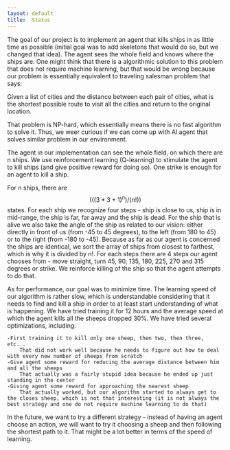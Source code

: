 ```yaml
---
layout: default
title:  Status
---
```


The goal of our project is to implement an agent that kills ships in as little time as possible (initial goal was to add skeletons that would do so, but we changed that idea). The agent sees the whole field and knows where the ships are. One might think that there is a algorithmic solution to this problem that does not require machine learning, but that would be wrong because our problem is essentially equivalent to traveling salesman problem that says:

  Given a list of cities and the distance between each pair of cities, what is the shortest possible route to visit all the cities and return to the original location.

That problem is NP-hard, which essentially means there is no fast algorithm to solve it. Thus, we weer curious if we can come up with AI agent that solves similar problem in our environment.

The agent in our implementation can see the whole field, on which there are n ships. We use reinforcement learning (Q-learning) to stimulate the agent to kill ships (and give positive reward for doing so). One strike is enough for an agent to kill a ship. 

For n ships, there are $$(((3 * 3 + 1)^n) / (n!))$$ states. For each ship we recognize four steps - ship is close to us, ship is in mid-range, the ship is far, far away and the ship is dead. For the ship that is alive we also take the angle of the ship as related to our vision: either directly in front of us (from -45 to 45 degrees), to the left (from 180 to 45) or to the right (from -180 to -45). Because as far as our agent is concerned the ships are identical, we sort the array of ships from closest to farthest, which is why it is divided by n!. For each steps there are 4 steps our agent chooses from - move straight, turn 45, 90, 135, 180, 225, 270 and 315 degrees or strike. We reinforce killing of the ship so that the agent attempts to do that.

As for performance, our goal was to minimize time. The learning speed of our algorithm is rather slow, which is understandable considering that it needs to find and kill a ship in order to at least start understanding of what is happening. We have tried training it for 12 hours and the average speed at which the agent kills all the sheeps dropped 30%. We have tried several optimizations, including:

	-First training it to kill only one sheep, then two, then three, etc...
		That did not work well because he needs to figure out how to deal with every new number of sheeps from scratch
	-Give agent some reward for reducing the average distance between him and all the sheeps
		That actually was a fairly stupid idea because he ended up just standing in the center
	-Giving agent some reward for approaching the nearest sheep
		That actually worked, but our algorithm started to always get to the closes sheep, which is not that interesting (it is not always the best strategy and one do not require machine learning to do that)

In the future, we want to try a different strategy - instead of having an agent choose an action, we will want to try it choosing a sheep and then following the shortest path to it. That might be a lot better in terms of the speed of learning.